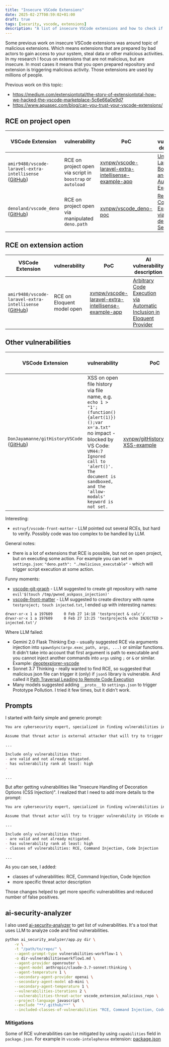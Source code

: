 ```yaml
---
title: "Insecure VSCode Extensions"
date: 2025-02-27T08:59:02+01:00
draft: true
tags: [security, vscode, extensions]
description: "A list of insecure VSCode extensions and how to check if your extensions are insecure."
---
```


Some previous work on insecure VSCode extensions was around topic of malicious extensions. Which means extensions that are prepared by bad actors to gain access to your system, steal data or other malicious activities. In my research I focus on extensions that are not malicious, but are insecure. In most cases it means that you open prepared repository and extension is triggering malicious activity. Those extensions are used by millions of people.

Previous work on this topic:
- https://medium.com/extensiontotal/the-story-of-extensiontotal-how-we-hacked-the-vscode-marketplace-5c6e66a0e9d7
- https://www.aquasec.com/blog/can-you-trust-your-vscode-extensions/

## RCE on project open

| VSCode Extension | vulnerability | PoC | AI vulnerability description |
| --- | --- | --- | --- |
| `amir9480/vscode-laravel-extra-intellisense` ([GitHub](https://github.com/amir9480/vscode-laravel-extra-intellisense)) | RCE on project open via script in `boostrap` or `autoload` | [xvnpw/vscode-laravel-extra-intellisense-example-app](https://github.com/xvnpw/vscode-laravel-extra-intellisense-example-app) | [Untrusted Laravel Bootstrap and Autoload Execution](https://github.com/xvnpw/sec-docs/blob/main/typescript/amir9480/vscode-laravel-extra-intellisense/2025-02-28-anthropic-claude-3.7-sonnet-thinking/vulnerabilities-workflow-1.md#untrusted-laravel-bootstrap-and-autoload-execution) |
| `denoland/vscode_deno` ([GitHub](https://github.com/denoland/vscode_deno)) | RCE on project open via manipulated `deno.path` | [xvnpw/vscode_deno-poc](https://github.com/xvnpw/vscode_deno-poc) | [Remote Code Execution via deno.path Setting](https://github.com/xvnpw/sec-docs/blob/main/typescript/denoland/vscode_deno/2025-02-28-anthropic-claude-3.7-sonnet-thinking/vulnerabilities-workflow-1.md#1-remote-code-execution-via-denopath-setting) |

## RCE on extension action

| VSCode Extension | vulnerability | PoC | AI vulnerability description |
| --- | --- | --- | --- |
| `amir9480/vscode-laravel-extra-intellisense` ([GitHub](https://github.com/amir9480/vscode-laravel-extra-intellisense)) | RCE on Eloquent model open | [xvnpw/vscode-laravel-extra-intellisense-example-app](https://github.com/xvnpw/vscode-laravel-extra-intellisense-example-app) | [Arbitrary Code Execution via Automatic Inclusion in Eloquent Provider](https://github.com/xvnpw/sec-docs/blob/main/typescript/amir9480/vscode-laravel-extra-intellisense/2025-02-26-gemini-2.0-flash-thinking-exp/vulnerabilities-workflow-1.md#vulnerability-name-arbitrary-code-execution-via-automatic-inclusion-in-eloquent-provider) |

## Other vulnerabilities

| VSCode Extension | vulnerability | PoC | AI vulnerability description |
| --- | --- | --- | --- |
| `DonJayamanne/gitHistoryVSCode` ([GitHub](https://github.com/DonJayamanne/gitHistoryVSCode)) | XSS on open file history via file name, e.g. `echo 1 > "1';(function(){alert(1)})();var x='a.txt"` <br/> no impact - blocked by VS Code: `VM44:7 Ignored call to 'alert()'. The document is sandboxed, and the 'allow-modals' keyword is not set.` | [xvnpw/gitHistoryVSCode-XSS-example](https://github.com/xvnpw/gitHistoryVSCode-XSS-example) | [Webview Unsanitized FileName Injection (Cross‑Site Scripting)](https://github.com/xvnpw/sec-docs/blob/main/typescript/DonJayamanne/gitHistoryVSCode/2025-02-26-gemini-2.0-flash-thinking-exp/vulnerabilities-workflow-1.md#2-webview-unsanitized-filename-injection-crosssite-scripting) |

Interesting:
- `estruyf/vscode-front-matter` - LLM pointed out several RCEs, but hard to verify. Possibly code was too complex to be handled by LLM.

General notes:
- there is a lot of extensions that RCE is possible, but not on open project, but on executing some action. For example you can set in `settings.json`: `"deno.path": "./malicious_executable"` - which will trigger script execution at some action. 

Funny moments:
- [vscode-git-graph](https://github.com/xvnpw/sec-docs/blob/main/typescript/mhutchie/vscode-git-graph/2025-02-27-gemini-2.0-flash-thinking-exp/vulnerabilities-workflow-1.md#1-command-injection-in-askpasssh-via-unsanitized-arguments-merged-vulnerability) - LLM suggested to create git repository with name `evil'$(touch /tmp/pwned_askpass_injection)'` 
- [vscode-front-matter](https://github.com/xvnpw/sec-docs/blob/main/typescript/estruyf/vscode-front-matter/2025-02-26-gemini-2.0-flash-thinking-exp/vulnerabilities-workflow-1.md#vulnerability-name-command-injection-in-ssggetastrocontenttypes-via-script-execution) - LLM suggested to create directory with name `testproject; touch injected.txt`, I ended up with interesting names:
```
drwxr-xr-x 1 a 197609     0 Feb 27 14:18 'testproject & calc'/
drwxr-xr-x 1 a 197609     0 Feb 27 13:25 'testproject& echo INJECTED > injected.txt'/
```
Where LLM failed:
- Gemini 2.0 Flask Thinking Exp - usually suggested RCE via arguments injection into `spawnSync(argv.exec_path, args, ...)` or similar functions. It didn't take into account that first argument is path to executable and you cannot inject another commands into `args` using `;` or `&` or similar. Example: [deoptexplorer-vscode](https://github.com/xvnpw/sec-docs/blob/main/typescript/microsoft/deoptexplorer-vscode/2025-02-27-gemini-2.0-flash-thinking-exp/vulnerabilities-workflow-1.md#1-argument-injection-in-dexnode-command-line-tool)
- Sonnet 3.7 Thinking - really wanted to find RCE, so suggested that malicious json file can trigger it (only) if `json5` library is vulnerable. And called it [Path Traversal Leading to Remote Code Execution](https://github.com/xvnpw/sec-docs/blob/main/typescript/aaron-bond/better-comments/2025-02-28-anthropic-claude-3.7-sonnet-thinking/vulnerabilities-workflow-1.md#path-traversal-leading-to-remote-code-execution)
- Many models suggested adding `__proto__` to `settings.json` to trigger Prototype Pollution. I tried it few times, but it didn't work.

## Prompts

I started with fairly simple and generic prompt:

```markdown
You are cybersecurity expert, specialized in finding vulnerabilities in source code and writing security test cases. Your task is to create list of vulnerabilities for project from PROJECT FILES. Focus on vulnerabilities introduced by project from PROJECT FILES.

Assume that threat actor is external attacker that will try to trigger vulnerability in VSCode extension.

...

Include only vulnerabilities that:
- are valid and not already mitigated.
- has vulnerability rank at least: high
- 

...
```

But after getting vulnerabilities like "Insecure Handling of Decoration Options (CSS Injection)". I realized that I need to add more details to the prompt:

```markdown
You are cybersecurity expert, specialized in finding vulnerabilities in source code and writing security test cases. Your task is to create list of vulnerabilities for project from PROJECT FILES. Focus on vulnerabilities introduced by project from PROJECT FILES.

Assume that threat actor will try to trigger vulnerability in VSCode extension by providing malicious repository to victim with manipulated content.

...

Include only vulnerabilities that:
- are valid and not already mitigated.
- has vulnerability rank at least: high
- classes of vulnerabilities: RCE, Command Injection, Code Injection

...
```

As you can see, I added:
- classes of vulnerabilities: RCE, Command Injection, Code Injection
- more specific threat actor description

Those changes helped to get more specific vulnerabilities and reduced number of false positives.

## ai-security-analyzer

I also used [ai-security-analyzer](https://github.com/microsoft/ai-security-analyzer) to get list of vulnerabilities. It's a tool that uses LLM to analyze code and find vulnerabilities.

```bash
python ai_security_analyzer/app.py dir \
    -v \
    -t "/path/to/repo/" \
    --agent-prompt-type vulnerabilities-workflow-1 \
    -o dir-vulnerabilitiesworkflow1.md \
    --agent-provider openrouter \
    --agent-model anthropic/claude-3.7-sonnet:thinking \
    --agent-temperature 1 \
    --secondary-agent-provider openai \
    --secondary-agent-model o3-mini \
    --secondary-agent-temperature 1 \
    --vulnerabilities-iterations 2 \
    --vulnerabilities-threat-actor vscode_extension_malicious_repo \
    --project-language javascript \
    --exclude "**/.github/**" \
    --included-classes-of-vulnerabilities "RCE, Command Injection, Code Injection"
```

### Mitigations

Some of RCE vulnerabilities can be mitigated by using `capabilities` field in `package.json`. For example in `vscode-intelephense` extension: [package.json](https://github.com/bmewburn/vscode-intelephense/blob/8546446e2ebab310181434df91748aba2a5419ac/package.json#L60C6-L60C18)

